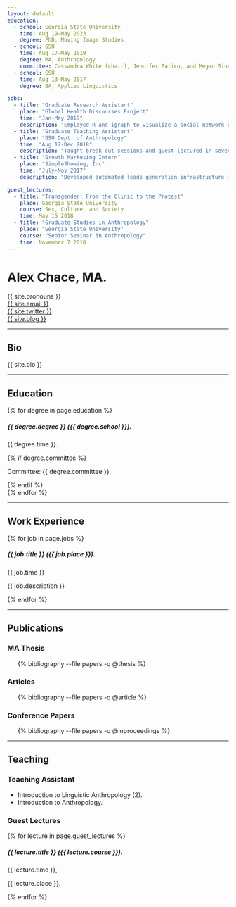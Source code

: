 ```yaml
---
layout: default
education:
  - school: Georgia State University
    time: Aug 19-May 2023
    degree: PhD, Moving Image Studies
  - school: GSU
    time: Aug 17-May 2019
    degree: MA, Anthropology
    committee: Cassandra White (chair), Jennifer Patico, and Megan Sinnott
  - school: GSU
    time: Aug 13-May 2017
    degree: BA, Applied Linguistics

jobs:
  - title: "Graduate Research Assistant"
    place: "Global Health Discourses Project"
    time: "Jan-May 2019"
    description: "Employed R and igraph to visualize a social network of global health organizations based on website data."
  - title: "Graduate Teaching Assistant"
    place: "GSU Dept. of Anthropology"
    time: "Aug 17-Dec 2018"
    description: "Taught break-out sessions and guest-lectured in several introductory Anthropology courses. I also graded papers, tests, and other assignments."
  - title: "Growth Marketing Intern"
    place: "SimpleShowing, Inc"
    time: "July-Nov 2017"
    description: "Developed automated leads generation infrastructure in Python, using data from Zillow and other sources with customized text- and email-based outreach and preferential lead selection. I also assisted in updating company websites and customer-facing infrastructure in React, HTML, and CSS."

guest_lectures:
  - title: "Transgender: From the Clinic to the Protest"
    place: Georgia State University
    course: Sex, Culture, and Society
    time: May 15 2018
  - title: "Graduate Studies in Anthropology"
    place: "Georgia State University"
    course: "Senior Seminar in Anthropology"
    time: November 7 2018
---
```


<h1>Alex Chace, MA.</h1>

<div class="contact">
    <div class="row">
        <div class="column"><i class="fas fa-neuter"></i></div>
        <div class="column">{{ site.pronouns }}</div>
    </div>
    <div class="row">
        <div class="column"><i class="fas fa-envelope"></i></div>
        <div class="column"><a href="mailto:{{ site.email }}">{{ site.email }}</a></div>
    </div>
    <div class="row">
        <div class="column"><i class="fab fa-twitter"></i></div>
        <div class="column"><a href="http://twitter.com/{{ site.twitter }}">{{ site.twitter }}</a></div>
    </div>
    <div class="row">
        <div class="column"><i class="fas fa-blog"></i></div>
        <div class="column"><a href="https://{{ site.blog }}">{{ site.blog }}</a></div>
    </div>
</div>

<hr>

<h2> <i class="fas fa-address-book"></i> Bio</h2>
<p class="bio">{{ site.bio }}</p>

<hr>

<h2> <i class="fas fa-university"></i> Education</h2>
<div class="items">
    {% for degree in page.education %}
    <div class="item">
        <h5>{{ degree.degree }} ({{ degree.school }}).</h5>
        <p class="time">{{ degree.time }}.</p>
        {% if degree.committee %}
            <p class="time">Committee: {{ degree.committee }}.</p>
        {% endif %}
    </div>
    {% endfor %}
</div>
<hr>

<h2><i class="fas fa-briefcase"></i> Work Experience</h2>
<div class="items">
    {% for job in page.jobs %}
    <div class="item">
        <h5>{{ job.title }} ({{ job.place }}).</h5>
        <p class="time">{{ job.time }}</p>
        <p class="description">{{ job.description }}</p>
    </div>
    {% endfor %}
</div>
<hr>

<h2><i class="fas fa-file-alt"></i> Publications</h2>

### MA Thesis

<ul class="bibliography">
{% bibliography --file papers -q @thesis %}
</ul>

### Articles

<ul class="bibliography">
{% bibliography --file papers -q @article %}
</ul>

### Conference Papers

<ul class="bibliography">
{% bibliography --file papers -q @inproceedings %}
</ul>

<hr>

<h2><i class="fas fa-chalkboard-teacher"></i> Teaching</h2>

### Teaching Assistant
- Introduction to Linguistic Anthropology (2).
- Introduction to Anthropology.

### Guest Lectures
<div class="items">
    {% for lecture in page.guest_lectures %}
    <div class="item">
        <h5>{{ lecture.title }} ({{ lecture.course }}).</h5>
        <p class="time">{{ lecture.time }},</p>
        <p class="description">{{ lecture.place }}.</p>
    </div>
    {% endfor %}
</div>